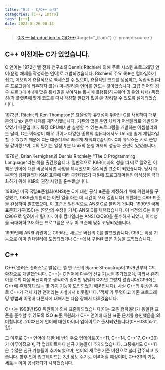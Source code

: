 ```yaml
---
title: "0.3 - C/C++ 소개"
categories: [C++, Intro]
tags: [c++]
date: 2023-04-26 00:13
---
```


>[0.3 — Introduction to C/C++](https://www.learncpp.com/cpp-tutorial/introduction-to-cplusplus/){:target="_blank"}
{: .prompt-source }

## C++ 이전에는 C가 있었습니다.

C 언어는 1972년 벨 전화 연구소의 Dennis Ritchie에 의해 주로 시스템 프로그래밍 언어(운영 체제를 작성하는 언어)로 개발되었습니다. Ritchie의 주요 목표는 컴파일하기 쉽고, 메모리에 효율적으로 액세스할 수 있으며, 효율적인 코드를 생성하고, 독립적인(다른 프로그램에 의존하지 않는) 미니멀리즘 언어를 만드는 것이었습니다. 고급 언어의 경우 프로그래머에게 많은 통제권을 부여하는 동시에 플랫폼(하드웨어 및 운영 체제) 독립성(각 플랫폼에 맞게 코드를 다시 작성할 필요가 없음)을 장려할 수 있도록 설계되었습니다.

1973년, Ritchie와 Ken Thompson은 효율성과 유연성이 뛰어난 C를 사용하여 대부분의 Unix 운영 체제를 재작성했습니다. 기존의 많은 운영 체제가 어셈블리로 개발되어 있었기 때문입니다. 특정 CPU에서만 실행할 수 있는 프로그램을 개발하는 어셈블리와는 달리, C는 이식성이 매우 뛰어나 다양한 종류의 컴퓨터에서도 Unix를 쉽게 재컴파일할 수 있었기 때문에 C는 대중적으로 빠르게 채택되었습니다. C와 유닉스는 서로 운명을 같이했으며, C의 인기는 일정 부분 Unix의 운영 체제의 성공과 관련이 있었습니다.

1978년, Brian Kernighan과 Dennis Ritchie는 "The C Programming Language"라는 책을 출간했습니다. 일반적으로 K&R(저자의 성을 따서)로 알려진 이 책은 언어에 대한 비공식적인 사양을 제시했으며 실질적인 표준이 되었습니다. 당시 대부분의 컴파일러가 K&R 표준에 따라 구현되었기 때문에 프로그래머들은 이식성을 극대화하기 위해 K&R의 권장 사항을 준수했습니다.

1983년 미국 국립표준협회(ANSI)는 C에 대한 공식 표준을 제정하기 위해 위원회를 구성했고, 1989년(위원회는 어떤 일을 하는 데 시간이 오래 걸립니다) 위원회는 C89 표준을 완성하여 발표했으며, 이 표준은 일반적으로 ANSI C로 불리게 됩니다. 1990년 국제표준화기구(ISO)는 (약간의 수정을 거쳐) ANSI C를 채택했습니다. 이 버전의 C는 이후 C90으로 알려지게 됩니다. 이후 컴파일러는 ANSI C/C90을 준수하게 되었고, 이식성을 극대화하고자 하는 프로그램은 모두 이 표준에 맞춰 코딩되었습니다.

1999년에 ANSI 위원회는 C99라는 새로운 버전의 C를 발표했습니다. C99는 확장 기능으로 이미 컴파일러에 도입되었거나 C++에서 구현된 많은 기능을 도입했습니다.

## C++

C++('플러스 플러스'로 발음)는 벨 연구소의 Bjarne Stroustrup이 1979년부터 C의 확장으로 개발했습니다. C++는 C 언어에 다수의 신규 기능을 추가했으며, 따라서 흔히 이를 C의 다음 버전이라고 생각하기 쉽지만 엄밀히 따지면 그렇지 않습니다(C99에는 C++에 존재하지 않는 몇 가지 기능이 도입되었기 때문입니다). 사실 C++의 위상은 주로 C++가 객체 지향 언어라는 사실에서 비롯됩니다. '객체'가 무엇이고 기존 프로그래밍 방법과 어떻게 다른지에 대해서는 다음 장에서 다루겠습니다.

C++는 1998년 ISO 위원회에 의해 표준화되었습니다(이는 모든 컴파일러가 동일한 표준을 준수할 수 있도록 ISO 표준 위원회가 C++ 언어에 대한 표준 문서를 승인했음을 의미합니다). 2003년에 언어에 대한 마이너 업데이트가 출시되었습니다(C++03이라고 함).

그 이후로 C++ 언어에 대한 네 번의 주요 업데이트(C++11, C++14, C++17, C++20)가 이루어졌으며, 각 업데이트마다 신규 기능들이 추가되었습니다. 그중에서도 C++11은 수많은 신규 기능들이 추가되었으며, 언어의 새로운 기준 버전으로 널리 간주되고 있습니다. 향후 언어 업그레이드는 3년 정도 주기로 이루어질 예정이며, C++23의 기능 세트는 이미 공식화되기 시작했습니다.


